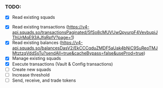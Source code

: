 ### TODO:

- [x] Read existing squads
<!-- - [ ] Read existing transactions (https://v4-api.squads.so/transactionV2/EodzYYSfBfxWdJsop4FB92GHuPd6GvsPf445bWxdn2tB) -->
- [x] Read existing transactions (https://v4-api.squads.so/transactionsPaginated/5fSo8cMUVUwQpyurpF4VevbupiJThUrMqE93AJfqRpfV?page=1)
- [x] Read existing balances (https://v4-api.squads.so/balancesDasV2/EkCCCqduZMDF5aUak4bNiC9SuReoTMJMtztzqVddSsTu?sendAll=true&cacheBypass=false&useProd=true)
- [x] Manage existing squads
- [x] Execute transactions (Vault & Config transactions)
- [ ] Create new squads
- [ ] Increase threshold
- [ ] Send, receive, and trade tokens
